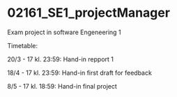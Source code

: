 # 02161_SE1_projectManager
Exam project in software Engeneering 1

Timetable:

20/3 - 17 kl. 23:59: Hand-in repport 1

18/4 - 17 kl. 23:59: Hand-in first draft for feedback

8/5 - 17 kl. 18:59: Hand-in final project
